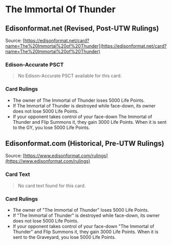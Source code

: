 # The Immortal Of Thunder

## Edisonformat.net (Revised, Post-UTW Rulings)

Source: [https://edisonformat.net/card?name=The%20Immortal%20of%20Thunder](https://edisonformat.net/card?name=The%20Immortal%20of%20Thunder)

### Edison-Accurate PSCT

> No Edison-Accurate PSCT available for this card.

### Card Rulings

*   The owner of The Immortal of Thunder loses 5000 Life Points.
*   If The Immortal of Thunder is destroyed while face-down, its owner does not lose 5000 Life Points.
*   If your opponent takes control of your face-down The Immortal of Thunder and Flip Summons it, they gain 3000 Life Points. When it is sent to the GY, you lose 5000 Life Points.


## Edisonformat.com (Historical, Pre-UTW Rulings)

Source: [https://www.edisonformat.com/rulings](https://www.edisonformat.com/rulings)

### Card Text

> No card text found for this card.

### Card Rulings

*   The owner of "The Immortal of Thunder" loses 5000 Life Points.
*   If "The Immortal of Thunder" is destroyed while face-down, its owner does not lose 5000 Life Points.
*   If your opponent takes control of your face-down "The Immortal of Thunder" and Flip Summons it, they gain 3000 Life Points. When it is sent to the Graveyard, you lose 5000 Life Points.



